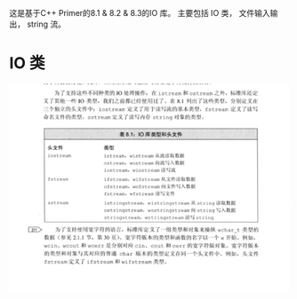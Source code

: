 这是基于C++ Primer的8.1 & 8.2 & 8.3的IO 库。 主要包括 IO 类， 文件输入输出， string 流。

# IO 类

![](https://github.com/linbearababy/primer-c-/blob/master/%E5%B1%8F%E5%B9%95%E5%BF%AB%E7%85%A7%202019-05-22%2012.58.09.png)
